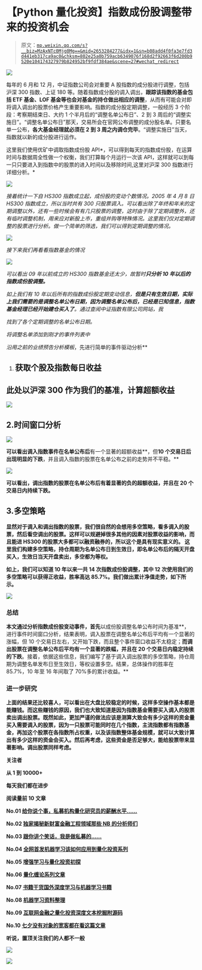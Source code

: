 # 【Python 量化投资】指数成份股调整带来的投资机会

> 原文：[`mp.weixin.qq.com/s?__biz=MzAxNTc0Mjg0Mg==&mid=2653284277&idx=1&sn=b08add4f0fa3e7fd3d441eb317ca9ac0&chksm=802e25a0b759acb6349076f168d2f92663f6d200b9520e104174327979b824952bf9fdf384ae&scene=27#wechat_redirect`](http://mp.weixin.qq.com/s?__biz=MzAxNTc0Mjg0Mg==&mid=2653284277&idx=1&sn=b08add4f0fa3e7fd3d441eb317ca9ac0&chksm=802e25a0b759acb6349076f168d2f92663f6d200b9520e104174327979b824952bf9fdf384ae&scene=27#wechat_redirect)

![](img/cb3bd660442e6bc134fbecf2477c43d1.png)

每年的 6 月和 12 月，中证指数公司会对重要 A 股指数的成分股进行调整，包括沪深 300 指数、上证 180 等。随着指数成分股的调入调出，**跟踪该指数的基金包括 ETF 基金、LOF 基金等也会对基金的持仓做出相应的调整**，从而有可能会对即将调入调出的股票价格产生重要影响。指数的成分股定期调整，一般经历 3 个阶段：考察期结束日、大约 1 个半月后的“调整名单公布日”、2 到 3 周后的“调整实施日”。“调整名单公布日”那天，交易所会在官网公布调整的成分股名单。只要名单一公布，**各大基金经理就必须在 2 到 3 周之内调仓完毕**。“调整实施日”当天，指数就以新的成分股进行运作。 

这里我们使用优矿中调取指数成份股 API*，可以得到每天的指数成份股，在运算时间与数据周全性做一个权衡，我们打算每个月运行一次该 API，这样就可以到每一只只要进入到指数中的股票的进入时间以及移除时间,这里对沪深 300 指数进行详细分析。* 

*![](img/e4e20fdb0bb4f6688789aea4970d6417.png)*

*接着统计一下自 HS300 指数成立起，成份股的变动个数情况。2005 年 4 月 8 日 HS300 指数成立，所以当时共有 300 只股票调入。可以看出除了年终和年末的定期调整以外，还有一些时候会有有几只股票的调整，这时由于除了定期调整外，还有临时调整机制，用来应对新股上市，重组并购等特殊情况。这里我们仅对定期调整的股票进行分析。做一个简单的筛选，我们可以得到定期调整的情况。* 

*![](img/def789975cf69a9c7938dfdb395c0869.png)*

*接下来我们再看看指数基金的情况* 

*![](img/887483f07eb7bf3269926a61f2cf8295.png)*

*可以看出 09 年以前成立的 HS300 指数基金还太少，故暂时**只分析 10 年以后的指数成份股调整。*** 

*如上我们有 10 年以后所有的指数成份股定期变动信息，**但是只有生效日期，实际上我们需要的是调整名单公布日期，因为调整名单公布后，已经是已知信息，指数基金经理已经开始建仓买入了**。通过查阅中证指数有限公司网站，我*

*找到了各个定期调整的名单公布日期。* 

*将调整名单添加到刚才的事件列表中* 

*沿用之前的业绩预告分析模板*，先进行简单的事件驱动分析** 

1.  ## **获取个股及指数每日收益**

## **此处以沪深 300 作为我们的基准，计算超额收益** 

**![](img/5957c4cfd16cdbaf9d27aebdf8c08947.png)** 

## **2.时间窗口分析**

**![](img/1d7bc72fd85faef1193369519ff41831.png)** 

**可以看出调入指数事件在名单公布后**有一个显著的超额收益**，但**10 个交易日后出现明显的下跌**，并且调入指数的股票在名单公布之前的走势并不平稳。** 

**![](img/ed531ce185efaf1377d7a23a376c6ef2.png)**

**可以看出，**调出指数的股票在名单公布后有着显著的负的超额收益，并且在 20 个交易日内持续下跌。**** 

## **3.多空策略**

**显然对于调入和调出指数的股票，我们很自然的会想用多空策略，看多调入的股票，然后看空调出的股票。这样可以规避掉很多其他的因素对股票收益的影响，而且能进 HS300 的股票大多都可以融资融券的，所以这个是具有现实意义的。
这里我们构建多空策略，持仓周期为名单公布日到生效日，即名单公布后的隔天开盘买入，生效日当天开盘卖出，多空都为等权。**

**如上，我们可以知道 10 年以来一共 14 次指数成份股调整，其中 12 次使用我们的多空策略可以获得正收益，胜率高达 85.7%。我们做出累计净值走势，如下所示。** 

**![](img/245f8aa17588f8625915fb26eee14dda.png)**

### ****总结****

**本文通过分析指数成份股变动事件，首先**以成份股调整名单公布时间为基准**，进行事件时间窗口分析，结果表明，调入股票在调整名单公布后平均有一个显著的涨幅，但 10 个交易日左右，又开始下跌，而且整个事件窗口收益不太稳定；**而调出股票在调整名单公布后平均有一个显著的跌幅，并且在 20 个交易日内稳定持续的下跌**。接着，依据这些信息，我们编写了基于调入调出股票的多空策略，持仓周期为调整名单发布日至生效日，等权设置多空。结果，总体操作的胜率在 85.7%，10 年至 16 年间取了 70%多的累计收益。**

### ****进一步研究****

**上面的结果还比较喜人，可以看出在大盘比较稳定的时候，这样多空操作基本都是能赚钱。而这些赚钱的原因，我们也大致知道是因为指数基金需要买入调入的股票卖出调出股票。既然如此，更加严谨的做法应该是测算大致会有多少这样的资金量买入需要调入的股票，因为一只股票可能同时在几个指数，主流指数都有指数基金，再加这个股票在各指数所占权重，以及该指数整体基金规模，就可以大致计算出有多少这样的资金会买入。然后再考虑，这些资金是否足够大，能给股票带来显著影响。调出股票同样考虑。**

****关注者****

****从 1 到 10000+****

****每天我们都在进步****

****阅读量前 10 文章****

****No.01** [给你说个事，私募机构量化研究员的薪酬水平……](http://mp.weixin.qq.com/s?__biz=MzAxNTc0Mjg0Mg==&mid=2653284109&idx=1&sn=00908f6ab13f3cd3e5214706316ac84e&chksm=802e2518b759ac0e516e5cc6e9b5f62dd22853203ba8298f5f681139a9cc0a45c1cdfa9c421e&scene=21#wechat_redirect)** 

****No.02** [独家揭秘新财富金融工程领域那些 NB 的分析师们](http://mp.weixin.qq.com/s?__biz=MzAxNTc0Mjg0Mg==&mid=2653284026&idx=1&sn=ed8bb9ceca543eaa620c284ad4e374ce&chksm=802e24afb759adb99e6cee24f26e063fb7f43855349b8142d06b4c766fee16f1df5676a0dd74&scene=21#wechat_redirect)**

****No.03** [跟你讲个笑话，我是做私募的……](http://mp.weixin.qq.com/s?__biz=MzAxNTc0Mjg0Mg==&mid=2653283777&idx=1&sn=252e295b1a788da1aaadf39c2ef959ee&scene=21#wechat_redirect)**

****No.04** [全网首发机器学习该如何应用到量化投资系列](http://mp.weixin.qq.com/s?__biz=MzAxNTc0Mjg0Mg==&mid=2653283935&idx=1&sn=56e84e986f278403d8840387c615a2a7&chksm=802e244ab759ad5c43720a7960567d215970877250ca72534016bf53a021c73f83665068639d&scene=21#wechat_redirect)**

****No.05**  [增强学习与量化投资初探](http://mp.weixin.qq.com/s?__biz=MzAxNTc0Mjg0Mg==&mid=2653283440&idx=1&sn=e5dc6e12f7b28b5ede13bd582b59b73c&scene=21#wechat_redirect)**

****No.06**  [量化缠论系列文章](http://mp.weixin.qq.com/s?__biz=MzAxNTc0Mjg0Mg==&mid=2653283801&idx=1&sn=0a05bb0247535a118183be2b917c56b4&scene=21#wechat_redirect)**

****No.07**  [书籍干货国外深度学习与机器学习书籍](http://mp.weixin.qq.com/s?__biz=MzAxNTc0Mjg0Mg==&mid=2653283143&idx=1&sn=2316c1a067239aa007196cc8cb2e6c5b&scene=21#wechat_redirect)**

****No.08**  [机器学习资料整理](http://mp.weixin.qq.com/s?__biz=MzAxNTc0Mjg0Mg==&mid=2653282920&idx=1&sn=6faa96116c590c75d92569351f987e52&scene=21#wechat_redirect)**

****No.09** [互联网金融之量化投资深度文本挖掘附源码](http://mp.weixin.qq.com/s?__biz=MzAxNTc0Mjg0Mg==&mid=2653282879&idx=1&sn=12a91c4b8317662fbae470541ebe4683&scene=21#wechat_redirect)**

****No.10** [七夕没有对象的宽客都在看这篇文章](http://mp.weixin.qq.com/s?__biz=MzAxNTc0Mjg0Mg==&mid=2653283478&idx=1&sn=aa061849c61ee84eedda3ac9d0c74ec5&scene=21#wechat_redirect)**

**听说，置顶关注我们的人都不一般**

**![](img/74c285b465d1c5684165b6d5f0ebcd06.png)**

****![](img/40429cd849aaf6f87544f9c00f4f92ad.png)****